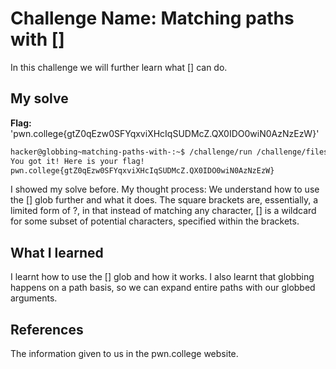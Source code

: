 # Challenge Name: Matching paths with []
In this challenge we will further learn what [] can do.
## My solve
**Flag:** 'pwn.college{gtZ0qEzw0SFYqxviXHcIqSUDMcZ.QX0IDO0wiN0AzNzEzW}'
```bash
hacker@globbing~matching-paths-with-:~$ /challenge/run /challenge/files/file_[absh]
You got it! Here is your flag!
pwn.college{gtZ0qEzw0SFYqxviXHcIqSUDMcZ.QX0IDO0wiN0AzNzEzW}
```

I showed my solve before.
My thought process: We understand how to use the [] glob further and what it does.
The square brackets are, essentially, a limited form of ?, in that instead of matching any character, [] is a wildcard for some subset of potential characters, specified within the brackets.

## What I learned
I learnt how to use the [] glob and how it works. I also learnt that globbing happens on a path basis, so we can expand entire paths with our globbed arguments.
## References
The information given to us in the pwn.college website.
